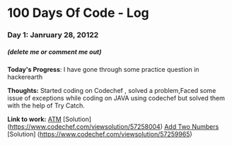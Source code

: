 # 100 Days Of Code - Log

### Day 1: Janruary 28, 20122 
##### (delete me or comment me out)

**Today's Progress**: I have gone through some practice question in hackerearth

**Thoughts:** Started coding on Codechef , solved a problem,Faced some issue of exceptions while coding on JAVA using codechef but solved them with the help of Try Catch.

**Link to work:** [ATM](https://www.codechef.com/problems/HS08TEST) [Solution] (https://www.codechef.com/viewsolution/57258004)
 [Add Two Numbers](https://www.codechef.com/problems/FLOW001) [Solution] (https://www.codechef.com/viewsolution/57259965)
